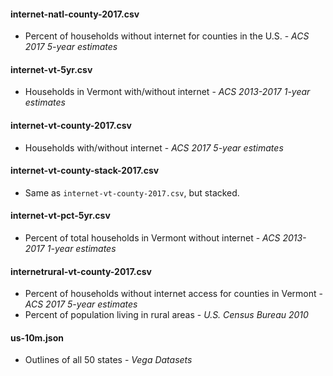 #### internet-natl-county-2017.csv
- Percent of households without internet for counties in the U.S. - *ACS 2017 5-year estimates*

#### internet-vt-5yr.csv
- Households in Vermont with/without internet - *ACS 2013-2017 1-year estimates*

#### internet-vt-county-2017.csv
- Households with/without internet - *ACS 2017 5-year estimates*

#### internet-vt-county-stack-2017.csv
- Same as `internet-vt-county-2017.csv`, but stacked.

#### internet-vt-pct-5yr.csv
- Percent of total households in Vermont without internet - *ACS 2013-2017 1-year estimates*

#### internetrural-vt-county-2017.csv
- Percent of households without internet access for counties in Vermont - *ACS 2017 5-year estimates*
- Percent of population living in rural areas - *U.S. Census Bureau 2010*

#### us-10m.json
- Outlines of all 50 states - *Vega Datasets*